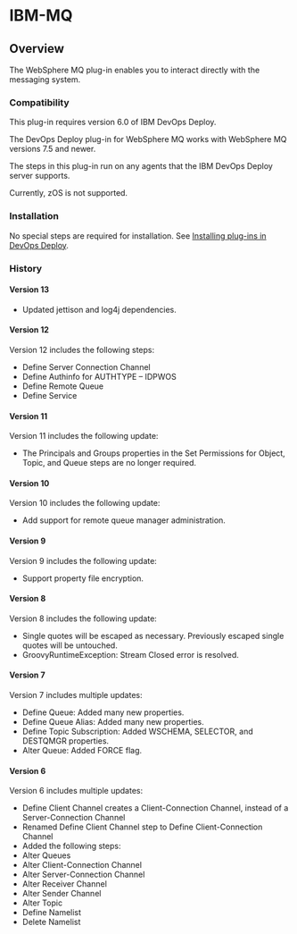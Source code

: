 
# IBM-MQ

## Overview

The WebSphere MQ plug-in enables you to interact directly with the messaging system.

### Compatibility

This plug-in requires version 6.0 of IBM DevOps Deploy.

The DevOps Deploy plug-in for WebSphere MQ works with WebSphere MQ versions 7.5 and newer.

The steps in this plug-in run on any agents that the IBM DevOps Deploy server supports.

Currently, zOS is not supported.

### Installation

No special steps are required for installation. See [Installing plug-ins in DevOps Deploy](https://community.ibm.com/community/user/wasdevops/blogs/laurel-dickson-bull1/2022/06/13/install-plugins "Installing plug-ins in DevOps Deploy").

### History

#### Version 13

* Updated jettison and log4j dependencies.

#### Version 12

Version 12 includes the following steps:

* Define Server Connection Channel
* Define Authinfo for AUTHTYPE – IDPWOS
* Define Remote Queue
* Define Service

#### Version 11

Version 11 includes the following update:

* The Principals and Groups properties in the Set Permissions for Object, Topic, and Queue steps are no longer required.

#### Version 10

Version 10 includes the following update:

* Add support for remote queue manager administration.

#### Version 9

Version 9 includes the following update:

* Support property file encryption.

#### Version 8

Version 8 includes the following update:

* Single quotes will be escaped as necessary. Previously escaped single quotes will be untouched.
* GroovyRuntimeException: Stream Closed error is resolved.

#### Version 7

Version 7 includes multiple updates:

* Define Queue: Added many new properties.
* Define Queue Alias: Added many new properties.
* Define Topic Subscription: Added WSCHEMA, SELECTOR, and DESTQMGR properties.
* Alter Queue: Added FORCE flag.

#### Version 6

Version 6 includes multiple updates:

* Define Client Channel creates a Client-Connection Channel, instead of a Server-Connection Channel
* Renamed Define Client Channel step to Define Client-Connection Channel
* Added the following steps:
* Alter Queues
* Alter Client-Connection Channel
* Alter Server-Connection Channel
* Alter Receiver Channel
* Alter Sender Channel
* Alter Topic
* Define Namelist
* Delete Namelist
